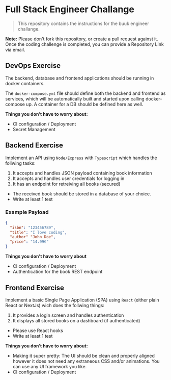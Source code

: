 # Full Stack Engineer Challange

> This repository contains the instructions for the buuk engineer challange.

**Note:** Please don't fork this repository, or create a pull request against it. Once the coding challenge is completed, you can provide a Repository Link via email.

## DevOps Exercise
The backend, database and frontend applications should be running in docker containers.

The `docker-compose.yml` file should define both the backend and frontend as services, which will be automatically built and started upon calling docker-compose up. A container for a DB should be defined here as well.

**Things you don’t have to worry about:**
- CI configuration / Deployment
- Secret Management

## Backend Exercise
Implement an API using `Node/Express` with `Typescript` which handles the follwing tasks:
1. It accepts and handles JSON payload containing book information
2. It accepts and handles user credentials for logging in
3. It has an endpoint for retreiving all books (secured)

- The received book should be stored in a database of your choice.
- Write at least 1 test

### Example Payload
```json
{
  "isbn": "123456789",
  "title": "I love coding",
  "author" "John Doe",
  "price": "14.99€"
}
```

**Things you don't have to worry about**
- CI configuration / Deployment
- Authentication for the book REST endpoint

## Frontend Exercise
Implement a basic Single Page Application (SPA) using `React` (either plain React or NextJs) wich does the follwing things:
1. It provides a login screen and handles authentication
2. It displays all stored books on a dashboard (if authenticated)

- Please use React hooks
- Write at least 1 test

**Things you don’t have to worry about:**
- Making it super pretty: The UI should be clean and properly aligned however it does not need any extraneous CSS and/or animations. You can use any UI framework you like.
- CI configuration / Deployment
